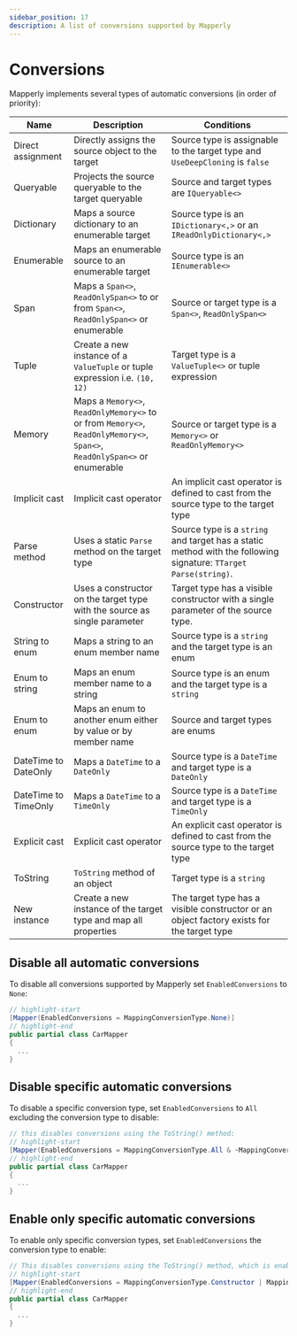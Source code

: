 ```yaml
---
sidebar_position: 17
description: A list of conversions supported by Mapperly
---
```


# Conversions

Mapperly implements several types of automatic conversions (in order of priority):

| Name                 | Description                                                                                                               | Conditions                                                                                                      |
| -------------------- | ------------------------------------------------------------------------------------------------------------------------- | --------------------------------------------------------------------------------------------------------------- |
| Direct assignment    | Directly assigns the source object to the target                                                                          | Source type is assignable to the target type and `UseDeepCloning` is `false`                                    |
| Queryable            | Projects the source queryable to the target queryable                                                                     | Source and target types are `IQueryable<>`                                                                      |
| Dictionary           | Maps a source dictionary to an enumerable target                                                                          | Source type is an `IDictionary<,>` or an `IReadOnlyDictionary<,>`                                               |
| Enumerable           | Maps an enumerable source to an enumerable target                                                                         | Source type is an `IEnumerable<>`                                                                               |
| Span                 | Maps a `Span<>`, `ReadOnlySpan<>` to or from `Span<>`, `ReadOnlySpan<>` or enumerable                                     | Source or target type is a `Span<>`, `ReadOnlySpan<>`                                                           |
| Tuple                | Create a new instance of a `ValueTuple` or tuple expression i.e. `(10, 12)`                                               | Target type is a `ValueTuple<>` or tuple expression                                                             |
| Memory               | Maps a `Memory<>`, `ReadOnlyMemory<>` to or from `Memory<>`, `ReadOnlyMemory<>`, `Span<>`, `ReadOnlySpan<>` or enumerable | Source or target type is a `Memory<>` or `ReadOnlyMemory<>`                                                     |
| Implicit cast        | Implicit cast operator                                                                                                    | An implicit cast operator is defined to cast from the source type to the target type                            |
| Parse method         | Uses a static `Parse` method on the target type                                                                           | Source type is a `string` and target has a static method with the following signature: `TTarget Parse(string)`. |
| Constructor          | Uses a constructor on the target type with the source as single parameter                                                 | Target type has a visible constructor with a single parameter of the source type.                               |
| String to enum       | Maps a string to an enum member name                                                                                      | Source type is a `string` and the target type is an enum                                                        |
| Enum to string       | Maps an enum member name to a string                                                                                      | Source type is an enum and the target type is a `string`                                                        |
| Enum to enum         | Maps an enum to another enum either by value or by member name                                                            | Source and target types are enums                                                                               |
| DateTime to DateOnly | Maps a `DateTime` to a `DateOnly`                                                                                         | Source type is a `DateTime` and target type is a `DateOnly`                                                     |
| DateTime to TimeOnly | Maps a `DateTime` to a `TimeOnly`                                                                                         | Source type is a `DateTime` and target type is a `TimeOnly`                                                     |
| Explicit cast        | Explicit cast operator                                                                                                    | An explicit cast operator is defined to cast from the source type to the target type                            |
| ToString             | `ToString` method of an object                                                                                            | Target type is a `string`                                                                                       |
| New instance         | Create a new instance of the target type and map all properties                                                           | The target type has a visible constructor or an object factory exists for the target type                       |

## Disable all automatic conversions

To disable all conversions supported by Mapperly set `EnabledConversions` to `None`:

```csharp
// highlight-start
[Mapper(EnabledConversions = MappingConversionType.None)]
// highlight-end
public partial class CarMapper
{
  ...
}
```

## Disable specific automatic conversions

To disable a specific conversion type, set `EnabledConversions` to `All` excluding the conversion type to disable:

```csharp
// this disables conversions using the ToString() method:
// highlight-start
[Mapper(EnabledConversions = MappingConversionType.All & ~MappingConversionType.ToStringMethod)]
// highlight-end
public partial class CarMapper
{
  ...
}
```

## Enable only specific automatic conversions

To enable only specific conversion types, set `EnabledConversions` the conversion type to enable:

```csharp
// This disables conversions using the ToString() method, which is enabled by default:
// highlight-start
[Mapper(EnabledConversions = MappingConversionType.Constructor | MappingConversionType.ExplicitCast)]
// highlight-end
public partial class CarMapper
{
  ...
}
```
